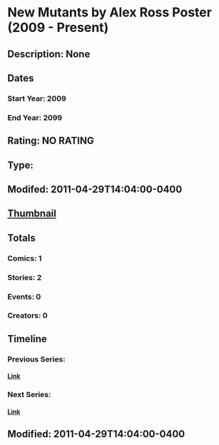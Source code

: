 # New Mutants by Alex Ross Poster (2009 - Present)
## Description: None
## Dates
### Start Year: 2009
### End Year: 2099
## Rating: NO RATING
## Type: 
## Modifed: 2011-04-29T14:04:00-0400
## [Thumbnail](http://i.annihil.us/u/prod/marvel/i/mg/9/40/4bb52f7800f4e.jpg)
## Totals
### Comics: 1
### Stories: 2
### Events: 0
### Creators: 0
## Timeline
### Previous Series: 
#### [Link]()
### Next Series: 
#### [Link]()
## Modified: 2011-04-29T14:04:00-0400